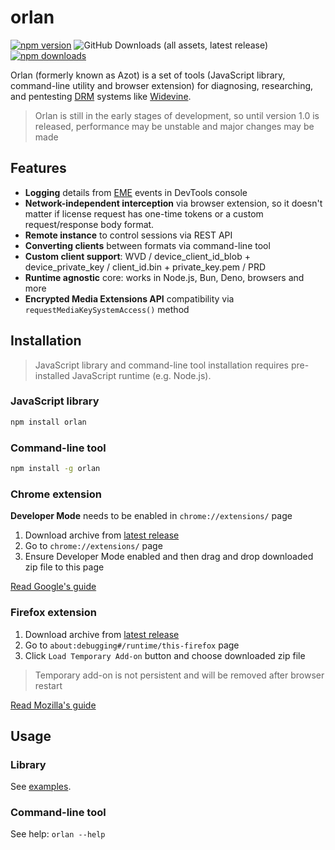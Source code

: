 # orlan

[![npm version](https://img.shields.io/npm/v/orlan?style=flat&color=black)](https://www.npmjs.com/package/orlan)
![GitHub Downloads (all assets, latest release)](https://img.shields.io/github/downloads/azot-labs/orlan/latest/total?style=flat&color=black)
[![npm downloads](https://img.shields.io/npm/dt/orlan?style=flat&color=black)](https://www.npmjs.com/package/orlan)

Orlan (formerly known as Azot) is a set of tools (JavaScript library, command-line utility and browser extension) for diagnosing, researching, and pentesting [DRM](https://www.urbandictionary.com/define.php?term=DRM) systems like [Widevine](https://www.widevine.com/about).

> Orlan is still in the early stages of development, so until version 1.0 is released, performance may be unstable and major changes may be made

## Features

- **Logging** details from [EME](https://w3c.github.io/encrypted-media/index.html) events in DevTools console
- **Network-independent interception** via browser extension, so it doesn't matter if license request has one-time tokens or a custom request/response body format.
- **Remote instance** to control sessions via REST API
- **Converting clients** between formats via command-line tool
- **Custom client support**: WVD / device_client_id_blob + device_private_key / client_id.bin + private_key.pem / PRD
- **Runtime agnostic** core: works in Node.js, Bun, Deno, browsers and more
- **Encrypted Media Extensions API** compatibility via `requestMediaKeySystemAccess()` method

## Installation

> JavaScript library and command-line tool installation requires pre-installed JavaScript runtime (e.g. Node.js).

### JavaScript library

```bash
npm install orlan
```

### Command-line tool

```bash
npm install -g orlan
```

### Chrome extension

**Developer Mode** needs to be enabled in `chrome://extensions/` page

1. Download archive from [latest release](https://github.com/azot-labs/orlan/releases/latest)
2. Go to `chrome://extensions/` page
3. Ensure Developer Mode enabled and then drag and drop downloaded zip file to this page

[Read Google's guide](https://developer.chrome.com/docs/extensions/get-started/tutorial/hello-world#load-unpacked)

### Firefox extension

1. Download archive from [latest release](https://github.com/azot-labs/orlan/releases/latest)
2. Go to `about:debugging#/runtime/this-firefox` page
3. Click `Load Temporary Add-on` button and choose downloaded zip file

> Temporary add-on is not persistent and will be removed after browser restart

[Read Mozilla's guide](https://developer.mozilla.org/en-US/docs/Mozilla/Add-ons/WebExtensions/Your_first_WebExtension#installing)

## Usage

### Library

See [examples](https://github.com/azot-labs/orlan/blob/main/examples).

### Command-line tool

See help: `orlan --help`
